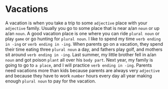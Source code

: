 # Vacations

A vacation is when you take a trip to some `adjective` place with your `adjective` family. Usually you go to some place that is near a/an `noun` or up a/an `noun`. A good vacation place is one where you can ride `plural noun` or play `game` or go hunting for `plural noun`. I like to spend my time `verb ending in -ing` or `verb ending in -ing`. When parents go on a vacation, they spend their time eating three `plural noun` a day, and fathers play golf, and mothers sit around `verb ending in -ing`. Last summer, my little brother fell in a/an `noun` and got poison `plant` all over his `body part`. Next year, my family is going to go to `a place`, and I will practice `verb ending in -ing`. Parents need vacations more than kids because parents are always very `adjective` and because they have to work `number` hours every day all year making enough `plural noun` to pay for the vacation.
